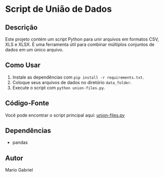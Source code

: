 # Script de União de Dados

## Descrição
Este projeto contém um script Python para unir arquivos em formatos CSV, XLS e XLSX. É uma ferramenta útil para combinar múltiplos conjuntos de dados em um único arquivo.

## Como Usar
1. Instale as dependências com `pip install -r requirements.txt`.
2. Coloque seus arquivos de dados no diretório `data_folder`.
3. Execute o script com `python union-files.py`.

## Código-Fonte
Você pode encontrar o script principal aqui: [union-files.py](./union-files/union-files.py)

## Dependências
- pandas

## Autor
Mario Gabriel
